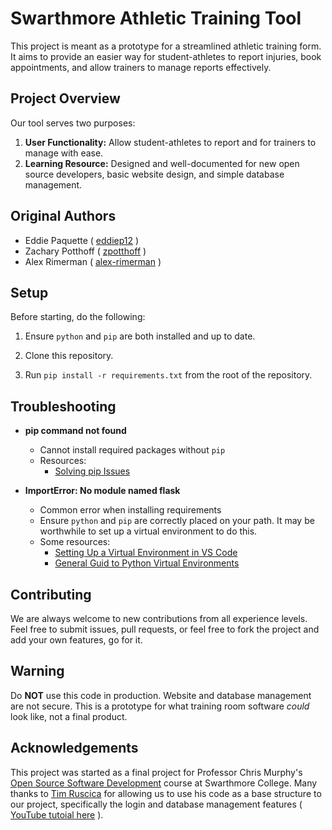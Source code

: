 # Swarthmore Athletic Training Tool
This project is meant as a prototype for a streamlined athletic training form. 
It aims to provide an easier way for student-athletes to report injuries, book appointments, 
and allow trainers to manage reports effectively. 

## Project Overview
Our tool serves two purposes:
1. **User Functionality:** Allow student-athletes to report and for trainers to manage with ease.
2. **Learning Resource:** Designed and well-documented for new open source developers, basic website 
design, and simple database management.

## Original Authors
- Eddie Paquette ( [eddiep12](https://github.com/eddiep12) )
- Zachary Potthoff ( [zpotthoff](https://github.com/zpotthoff) )
- Alex Rimerman ( [alex-rimerman](https://github.com/alex-rimerman) )

## Setup
Before starting, do the following:

1. Ensure `python` and `pip` are both installed and up to date.

2. Clone this repository.

3. Run `pip install -r requirements.txt` from the root of the repository.

## Troubleshooting
  - **pip command not found**
    - Cannot install required packages without `pip`
    - Resources:
      - [Solving pip Issues](https://flexiple.com/python/pip-command-not-found)

  - **ImportError: No module named flask**
    - Common error when installing requirements
    - Ensure `python` and `pip` are correctly placed on your path. It may be worthwhile 
    to set up a virtual environment to do this.
    - Some resources:
      - [Setting Up a Virtual Environment in VS Code](https://www.youtube.com/watch?app=desktop&v=GZbeL5AcTgw)
      - [General Guid to Python Virtual Environments](https://www.youtube.com/watch?v=KxvKCSwlUv8)

## Contributing
We are always welcome to new contributions from all experience levels. Feel free to submit issues, pull 
requests, or feel free to fork the project and add your own features, go for it.

## Warning
Do **NOT** use this code in production. Website and database management are not secure. 
This is a prototype for what training room software *could* look like, not a final 
product.

## Acknowledgements
This project was started as a final project for Professor Chris Murphy's 
[Open Source Software Development](https://www.cs.swarthmore.edu/~cmurphy/cs91r-f24.html) 
course at Swarthmore College. Many thanks to [Tim Ruscica](https://github.com/techwithtim)
for allowing us to use his code as a base structure to our project, specifically the login 
and database management features 
( [YouTube tutoial here](https://www.youtube.com/watch?app=desktop&v=dam0GPOAvVI) ).
